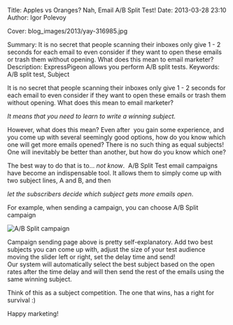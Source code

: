 Title: Apples vs Oranges? Nah, Email A/B Split Test!
Date: 2013-03-28 23:10
Author: Igor Polevoy

Cover: blog_images/2013/yay-316985.jpg 


Summary: It is no secret that people scanning their inboxes only give 1 - 2 seconds
         for each email to even consider if they want to open these
         emails or trash them without opening. What does this mean to email
         marketer?
Description: ExpressPigeon allows you perform A/B split tests.
Keywords: A/B split test, Subject


It is no secret that people scanning their inboxes only give 1 - 2 seconds
for each email to even consider if they want to open these
emails or trash them without opening. What does this mean to email
marketer?

*It means that you need to learn to write a winning subject.*

However, what does this mean? Even after  you gain some experience, and
you come up with several seemingly good options, how do you know which
one will get more emails opened? There is no such thing as equal
subjects! One will inevitably be better than another, but how do you
know which one?

The best way to do that is to... *not know*.  A/B Split Test email
campaigns have become an indispensable tool. It allows them to simply
come up with two subject lines, A and B, and then

*let the subscribers decide which subject gets more emails open*.

For example, when sending a campaign, you can choose A/B Split campaign

![A/B Split campaign](blog_images/2013/Selection_607.png "A/B split campaign")

Campaign sending page above is
pretty self-explanatory. Add two best subjects you can come up with,
adjust the size of your test audience moving the slider left or right,
set the delay time and send!  
Our system will automatically select the best subject based on the open
rates after the time delay and will then send the rest of the emails
using the same winning subject.

Think of this as a subject competition. The one that wins, has a right
for survival :)

Happy marketing!